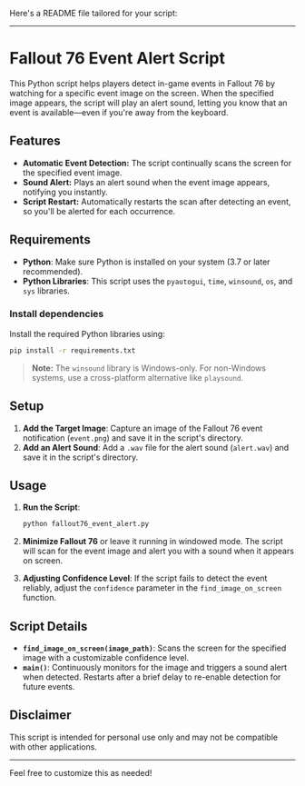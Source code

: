 Here's a README file tailored for your script:

---

# Fallout 76 Event Alert Script

This Python script helps players detect in-game events in Fallout 76 by watching for a specific event image on the screen. When the specified image appears, the script will play an alert sound, letting you know that an event is available—even if you're away from the keyboard.

## Features

- **Automatic Event Detection:** The script continually scans the screen for the specified event image.
- **Sound Alert:** Plays an alert sound when the event image appears, notifying you instantly.
- **Script Restart:** Automatically restarts the scan after detecting an event, so you'll be alerted for each occurrence.

## Requirements

- **Python**: Make sure Python is installed on your system (3.7 or later recommended).
- **Python Libraries**: This script uses the `pyautogui`, `time`, `winsound`, `os`, and `sys` libraries.

### Install dependencies
Install the required Python libraries using:
```cmd
pip install -r requirements.txt
```

> **Note:** The `winsound` library is Windows-only. For non-Windows systems, use a cross-platform alternative like `playsound`.

## Setup

1. **Add the Target Image**: Capture an image of the Fallout 76 event notification (`event.png`) and save it in the script's directory.
2. **Add an Alert Sound**: Add a `.wav` file for the alert sound (`alert.wav`) and save it in the script's directory.

## Usage

1. **Run the Script**:
   ```cmd
   python fallout76_event_alert.py
   ```
2. **Minimize Fallout 76** or leave it running in windowed mode. The script will scan for the event image and alert you with a sound when it appears on screen.

3. **Adjusting Confidence Level**:
   If the script fails to detect the event reliably, adjust the `confidence` parameter in the `find_image_on_screen` function.

## Script Details

- **`find_image_on_screen(image_path)`**: Scans the screen for the specified image with a customizable confidence level.
- **`main()`**: Continuously monitors for the image and triggers a sound alert when detected. Restarts after a brief delay to re-enable detection for future events.

## Disclaimer

This script is intended for personal use only and may not be compatible with other applications.

---

Feel free to customize this as needed!
